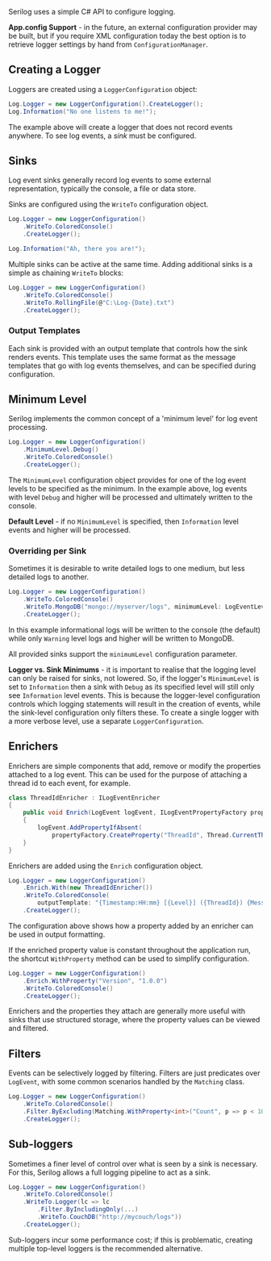 Serilog uses a simple C# API to configure logging.

**App.config Support** - in the future, an external configuration provider may be built, but if you require XML configuration today the best option is to retrieve logger settings by hand from `ConfigurationManager`.

## Creating a Logger

Loggers are created using a `LoggerConfiguration` object:

```csharp
Log.Logger = new LoggerConfiguration().CreateLogger();
Log.Information("No one listens to me!");
```

The example above will create a logger that does not record events anywhere. To see log events, a _sink_ must be configured.

## Sinks

Log event sinks generally record log events to some external representation, typically the console, a file or data store.

Sinks are configured using the `WriteTo` configuration object.

```csharp
Log.Logger = new LoggerConfiguration()
    .WriteTo.ColoredConsole()
    .CreateLogger();

Log.Information("Ah, there you are!");
```

Multiple sinks can be active at the same time. Adding additional sinks is a simple as chaining `WriteTo` blocks:

```csharp
Log.Logger = new LoggerConfiguration()
    .WriteTo.ColoredConsole()
    .WriteTo.RollingFile(@"C:\Log-{Date}.txt")
    .CreateLogger();
```

### Output Templates

Each sink is provided with an output template that controls how the sink renders events. This template uses the same format as the message templates that go with log events themselves, and can be specified during configuration.

## Minimum Level

Serilog implements the common concept of a 'minimum level' for log event processing.

```csharp
Log.Logger = new LoggerConfiguration()
    .MinimumLevel.Debug()
    .WriteTo.ColoredConsole()
    .CreateLogger();
```

The `MinimumLevel` configuration object provides for one of the log event levels to be specified as the minimum. In the example above, log events with level `Debug` and higher will be processed and ultimately written to the console.

**Default Level** - if no `MinimumLevel` is specified, then `Information` level events and higher will be processed.

### Overriding per Sink

Sometimes it is desirable to write detailed logs to one medium, but less detailed logs to another.

```csharp
Log.Logger = new LoggerConfiguration()
    .WriteTo.ColoredConsole()
    .WriteTo.MongoDB("mongo://myserver/logs", minimumLevel: LogEventLevel.Warning)
    .CreateLogger();
```

In this example informational logs will be written to the console (the default) while only `Warning` level logs and higher will be written to MongoDB.

All provided sinks support the `minimumLevel` configuration parameter.

**Logger vs. Sink Minimums** - it is important to realise that the logging level can only be raised for sinks, not lowered. So, if the logger's `MinimumLevel` is set to `Information` then a sink with `Debug` as its specified level will still only see `Information` level events. This is because the logger-level configuration controls which logging statements will result in the creation of events, while the sink-level configuration only filters these. To create a single logger with a more verbose level, use a separate `LoggerConfiguration`.

## Enrichers

Enrichers are simple components that add, remove or modify the properties attached to a log event. This can be used for the purpose of attaching a thread id to each event, for example.

```csharp
class ThreadIdEnricher : ILogEventEnricher
{
    public void Enrich(LogEvent logEvent, ILogEventPropertyFactory propertyFactory)
    {
        logEvent.AddPropertyIfAbsent(
            propertyFactory.CreateProperty("ThreadId", Thread.CurrentThread.ManagedThreadId));
    }
}
```

Enrichers are added using the `Enrich` configuration object.

```csharp
Log.Logger = new LoggerConfiguration()
    .Enrich.With(new ThreadIdEnricher())
    .WriteTo.ColoredConsole(
        outputTemplate: "{Timestamp:HH:mm} [{Level}] ({ThreadId}) {Message:l}{NewLine:l}{Exception:l}")
    .CreateLogger();
```

The configuration above shows how a property added by an enricher can be used in output formatting.

If the enriched property value is constant throughout the application run, the shortcut `WithProperty` method can be used to simplify configuration.

```csharp
Log.Logger = new LoggerConfiguration()
    .Enrich.WithProperty("Version", "1.0.0")
    .WriteTo.ColoredConsole()
    .CreateLogger();
```

Enrichers and the properties they attach are generally more useful with sinks that use structured storage, where the property values can be viewed and filtered.

## Filters

Events can be selectively logged by filtering. Filters are just predicates over `LogEvent`, with some common scenarios handled by the `Matching` class.

```csharp
Log.Logger = new LoggerConfiguration()
    .WriteTo.ColoredConsole()
    .Filter.ByExcluding(Matching.WithProperty<int>("Count", p => p < 10))
    .CreateLogger();
```

## Sub-loggers

Sometimes a finer level of control over what is seen by a sink is necessary. For this, Serilog allows a full logging pipeline to act as a sink.

```csharp
Log.Logger = new LoggerConfiguration()
    .WriteTo.ColoredConsole()
    .WriteTo.Logger(lc => lc
        .Filter.ByIncludingOnly(...)
        .WriteTo.CouchDB("http://mycouch/logs"))
    .CreateLogger();
```

Sub-loggers incur some performance cost; if this is problematic, creating multiple top-level loggers is the recommended alternative.